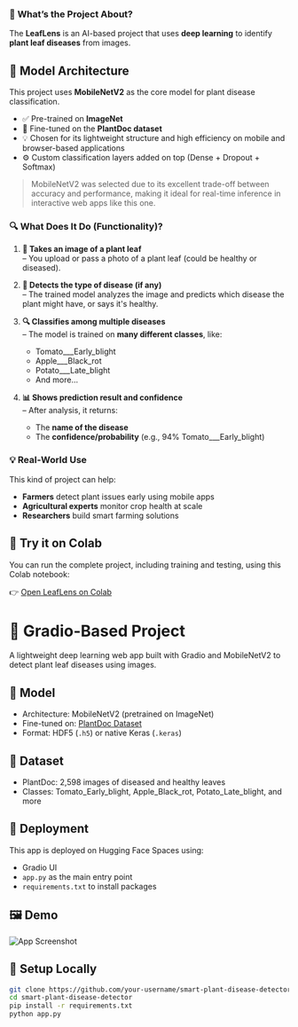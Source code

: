 ### 🌿 **What’s the Project About?**

The **LeafLens** is an AI-based project that uses **deep learning** to identify **plant leaf diseases** from images.

## 🧠 Model Architecture

This project uses **MobileNetV2** as the core model for plant disease classification.

- ✅ Pre-trained on **ImageNet**
- 🔁 Fine-tuned on the **PlantDoc dataset**
- 💡 Chosen for its lightweight structure and high efficiency on mobile and browser-based applications
- ⚙️ Custom classification layers added on top (Dense + Dropout + Softmax)

> MobileNetV2 was selected due to its excellent trade-off between accuracy and performance, making it ideal for real-time inference in interactive web apps like this one.

### 🔍 **What Does It Do (Functionality)?**

1. **📸 Takes an image of a plant leaf**  
   – You upload or pass a photo of a plant leaf (could be healthy or diseased).

2. **🧠 Detects the type of disease (if any)**  
   – The trained model analyzes the image and predicts which disease the plant might have, or says it's healthy.

3. **🔍 Classifies among multiple diseases**  
   – The model is trained on **many different classes**, like:  
   - Tomato\_\_\_Early\_blight  
   - Apple\_\_\_Black\_rot  
   - Potato\_\_\_Late\_blight  
   - And more...

4. **📊 Shows prediction result and confidence**  
   – After analysis, it returns:  
   - The **name of the disease**  
   - The **confidence/probability** (e.g., 94% Tomato\_\_\_Early\_blight)

### 💡 Real-World Use

This kind of project can help:

- **Farmers** detect plant issues early using mobile apps  
- **Agricultural experts** monitor crop health at scale  
- **Researchers** build smart farming solutions

## 📓 Try it on Colab

You can run the complete project, including training and testing, using this Colab notebook:

👉 [Open LeafLens on Colab](https://colab.research.google.com/drive/1QMBhr7lSGS7av_qnAmYQxYW1OE02yBfA?usp=sharing)


# 🌿 Gradio-Based Project

A lightweight deep learning web app built with Gradio and MobileNetV2 to detect plant leaf diseases using images.

## 🧠 Model
- Architecture: MobileNetV2 (pretrained on ImageNet)
- Fine-tuned on: [PlantDoc Dataset](https://github.com/pratikkayal/PlantDoc-Dataset)
- Format: HDF5 (`.h5`) or native Keras (`.keras`)

## 📁 Dataset
- PlantDoc: 2,598 images of diseased and healthy leaves
- Classes: Tomato_Early_blight, Apple_Black_rot, Potato_Late_blight, and more

## 🚀 Deployment
This app is deployed on Hugging Face Spaces using:
- Gradio UI
- `app.py` as the main entry point
- `requirements.txt` to install packages

## 🖼 Demo
![App Screenshot](assets/leafLens.png)

## 🔧 Setup Locally
```bash
git clone https://github.com/your-username/smart-plant-disease-detector
cd smart-plant-disease-detector
pip install -r requirements.txt
python app.py

